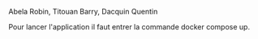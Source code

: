 Abela Robin, Titouan Barry, Dacquin Quentin

Pour lancer l'application il faut entrer la commande docker compose up.
